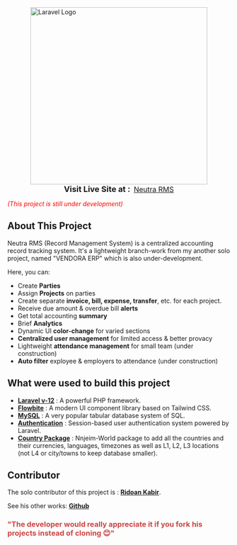<div style="display: flex; justify-content: center; align-items: center; gap: 20px;">
   <a href="https://laravel.com" target="_blank"><img src="https://raw.githubusercontent.com/laravel/art/master/logo-lockup/5%20SVG/2%20CMYK/1%20Full%20Color/laravel-logolockup-cmyk-red.svg" width="400" alt="Laravel Logo"></a>
</div>

<div style="display: flex; justify-content: center; align-items: center; gap: 8px">
    <b style="font-size: 18px; text-align: center;"> 
        Visit Live Site at :
    </b> 
    <span> 
        <a href="https://www.neutrarms.kabir.trade" style="font-size: 16px;">Neutra RMS</a>
    </span> 
</div>

<em style="color: red; text-align: center;">(This project is still under development)</em>

## About This Project

Neutra RMS (Record Management System) is a centralized accounting record tracking system. It's a lightweight branch-work from my another solo project, named "VENDORA ERP" which is also under-development.

Here, you can:

- Create **Parties**
- Assign **Projects** on parties
- Create separate **invoice, bill, expense, transfer**, etc. for each project. 
- Receive due amount & overdue bill **alerts**
- Get total accounting **summary**
- Brief **Analytics**
- Dynamic UI **color-change** for varied sections
- **Centralized user management** for limited access & better provacy
- Lightweight **attendance management** for small team (under construction)
- **Auto filter** exployee & employers to attendance (under construction)

## What were used to build this project

- **[Laravel v-12](https://laravel.com/)** : A powerful PHP framework.
- **[Flowbite](https://flowbite.com/)** : A modern UI component library based on Tailwind CSS.
- **[MySQL](https://www.mysql.com/)** : A very popular tabular database system of SQL.
- **[Authentication](https://laravel.com/docs/12.x/authentication#authenticating-users)** : Session-based user authentication system  powered by Laravel.
- **[Country Package](https://github.com/nnjeim/world)** : Nnjeim-World package to add all the countries and their currencies, languages, timezones as well as L1, L2, L3 locations (not L4 or city/towns to keep database smaller).


## Contributor

The solo contributor of this project is : **[Ridoan Kabir](https://www.linkedin.com/in/ridoankabir/)**.

See his other works: **[Github](https://github.com/ridoan777)**

### <span style="color:#cc4444;">"The developer would really appreciate it if you fork his projects instead of cloning 😊"</span>
<br>
<br>
